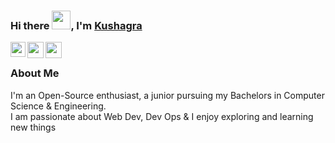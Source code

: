 ### Hi there <img src="https://github.com/TheDudeThatCode/TheDudeThatCode/blob/master/Assets/Hi.gif" width = "30px">, I'm [Kushagra](#)
<a href="https://linkedin.com/in/">
	<img src = "https://cdn.jsdelivr.net/npm/simple-icons@v3/icons/linkedin.svg" align = "left" width = "24px">
</a>
<a href="https://twitter.com/kushaagrstwt">
	<img align="left" width="26px" src="https://cdn.jsdelivr.net/npm/simple-icons@v3/icons/twitter.svg" />
</a>
<a href="mailto:kushignite@gmail.com">
	<img align="left" width="26px" src="https://cdn.jsdelivr.net/npm/simple-icons@v3/icons/gmail.svg" />
</a>

</br>

### About Me
I'm an Open-Source enthusiast, a junior pursuing my Bachelors in Computer Science & Engineering.<br>
I am passionate about Web Dev, Dev Ops & I enjoy exploring and learning new things <br>


<!--
**k-nautresurrect/k-nautresurrect** is a ✨ _special_ ✨ repository because its `README.md` (this file) appears on your GitHub profile.

Here are some ideas to get you started:

- 🔭 I’m currently working on ...
- 🌱 I’m currently learning ...
- 👯 I’m looking to collaborate on ...
- 🤔 I’m looking for help with ...
- 💬 Ask me about ...
- 📫 How to reach me: ...
- 😄 Pronouns: ...
- ⚡ Fun fact: ...
-->
